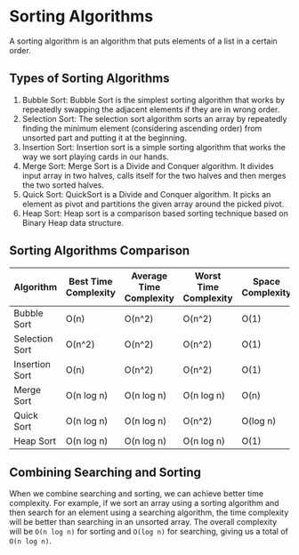 # Sorting Algorithms

A sorting algorithm is an algorithm that puts elements of a list in a certain order.

## Types of Sorting Algorithms

1. Bubble Sort: Bubble Sort is the simplest sorting algorithm that works by repeatedly swapping the adjacent elements if they are in wrong order.
2. Selection Sort: The selection sort algorithm sorts an array by repeatedly finding the minimum element (considering ascending order) from unsorted part and putting it at the beginning.
3. Insertion Sort: Insertion sort is a simple sorting algorithm that works the way we sort playing cards in our hands.
4. Merge Sort: Merge Sort is a Divide and Conquer algorithm. It divides input array in two halves, calls itself for the two halves and then merges the two sorted halves.
5. Quick Sort: QuickSort is a Divide and Conquer algorithm. It picks an element as pivot and partitions the given array around the picked pivot.
6. Heap Sort: Heap sort is a comparison based sorting technique based on Binary Heap data structure.

## Sorting Algorithms Comparison

| Algorithm      | Best Time Complexity | Average Time Complexity | Worst Time Complexity | Space Complexity | Stable |
| -------------- | -------------------- | ----------------------- | --------------------- | ---------------- | ------ |
| Bubble Sort    | O(n)                 | O(n^2)                  | O(n^2)                | O(1)             | Yes    |
| Selection Sort | O(n^2)               | O(n^2)                  | O(n^2)                | O(1)             | No     |
| Insertion Sort | O(n)                 | O(n^2)                  | O(n^2)                | O(1)             | Yes    |
| Merge Sort     | O(n log n)           | O(n log n)              | O(n log n)            | O(n)             | Yes    |
| Quick Sort     | O(n log n)           | O(n log n)              | O(n^2)                | O(log n)         | No     |
| Heap Sort      | O(n log n)           | O(n log n)              | O(n log n)            | O(1)             | No     |

## Combining Searching and Sorting

When we combine searching and sorting, we can achieve better time complexity. For example, if we sort an array using a sorting algorithm and then search for an element using a searching algorithm, the time complexity will be better than searching in an unsorted array. The overall complexity will be `O(n log n)` for sorting and `O(log n)` for searching, giving us a total of `O(n log n)`.
